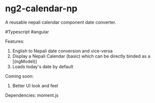 # ng2-calendar-np
A reusable nepali calendar component date converter.

#Typescript #angular

Features:
1. English to Nepali date conversion and vice-versa
2. Display a Nepali Calendar (basic) which can be directly binded as a [(ngModel)]
3. Loads today's date by default

Coming soon:
1. Better UI look and feel


Dependencies:
moment.js

